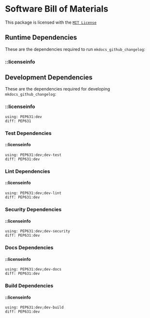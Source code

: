 # Software Bill of Materials

This package is licensed with the [``MIT License``](license.md)

## Runtime Dependencies

These are the dependencies required to run ``mkdocs_github_changelog``:

### ::licenseinfo

## Development Dependencies

These are the dependencies required for developing ``mkdocs_github_changelog``:

### ::licenseinfo
    using: PEP631:dev
    diff: PEP631

### Test Dependencies
#### ::licenseinfo
    using: PEP631:dev;dev-test
    diff: PEP631:dev

### Lint Dependencies
#### ::licenseinfo
    using: PEP631:dev;dev-lint
    diff: PEP631:dev

### Security Dependencies
#### ::licenseinfo
    using: PEP631:dev;dev-security
    diff: PEP631:dev

### Docs Dependencies
#### ::licenseinfo
    using: PEP631:dev;dev-docs
    diff: PEP631:dev

### Build Dependencies
#### ::licenseinfo
    using: PEP631:dev;dev-build
    diff: PEP631:dev
